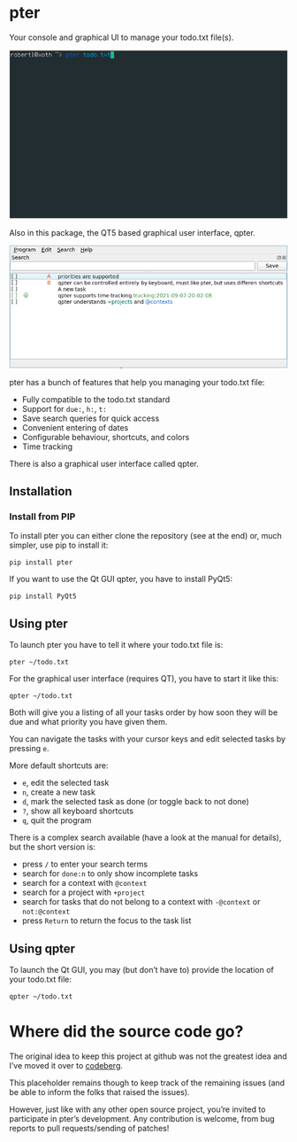# pter

Your console and graphical UI to manage your todo.txt file(s).

![](pter-demo.gif)

Also in this package, the QT5 based graphical user interface, qpter.

![](qpter.png)

pter has a bunch of features that help you managing your todo.txt file:

 - Fully compatible to the todo.txt standard
 - Support for `due:`, `h:`, `t:`
 - Save search queries for quick access
 - Convenient entering of dates
 - Configurable behaviour, shortcuts, and colors
 - Time tracking

There is also a graphical user interface called qpter.


## Installation

### Install from PIP

To install pter you can either clone the repository (see at the end) or, much 
simpler, use pip to install it:

    pip install pter

If you want to use the Qt GUI qpter, you have to install PyQt5:

    pip install PyQt5


## Using pter

To launch pter you have to tell it where your todo.txt file is:

    pter ~/todo.txt

For the graphical user interface (requires QT), you have to start it like 
this:

    qpter ~/todo.txt

Both will give you a listing of all your tasks order by how soon they will be 
due and what priority you have given them.

You can navigate the tasks with your cursor keys and edit selected tasks by 
pressing `e`.

More default shortcuts are:

 - `e`, edit the selected task
 - `n`, create a new task
 - `d`, mark the selected task as done (or toggle back to not done)
 - `?`, show all keyboard shortcuts
 - `q`, quit the program

There is a complex search available (have a look at the manual for details), but the short version is:

 - press `/` to enter your search terms
 - search for `done:n` to only show incomplete tasks
 - search for a context with `@context`
 - search for a project with `+project`
 - search for tasks that do not belong to a context with `-@context` or `not:@context`
 - press `Return` to return the focus to the task list


## Using qpter

To launch the Qt GUI, you may (but don’t have to) provide the location of your 
todo.txt file:

    qpter ~/todo.txt


# Where did the source code go?

The original idea to keep this project at github was not the greatest idea and I’ve 
moved it over to [codeberg](https://codeberg.org/vonshednob/pter).

This placeholder remains though to keep track of the remaining issues (and 
be able to inform the folks that raised the issues).

However, just like with any other open source project, you’re invited to 
participate in pter’s development. Any contribution is welcome, from bug 
reports to pull requests/sending of patches!

